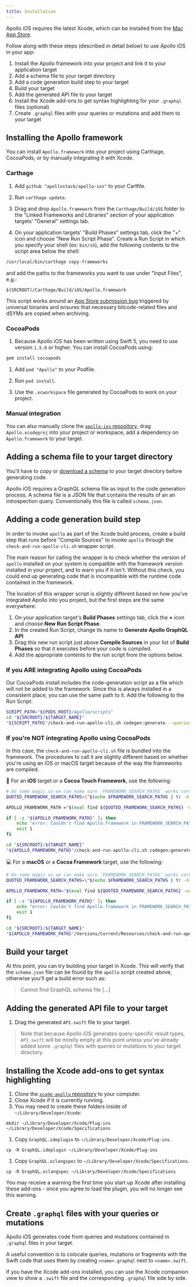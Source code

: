 ```yaml
---
title: Installation
---
```


Apollo iOS requires the latest Xcode, which can be installed from the [Mac App Store](http://appstore.com/mac/apple/xcode).

Follow along with these steps (described in detail below) to use Apollo iOS in your app:

1. Install the Apollo framework into your project and link it to your application target
1. Add a schema file to your target directory
1. Add a code generation build step to your target
1. Build your target
1. Add the generated API file to your target
1. Install the Xcode add-ons to get syntax highlighting for your `.graphql` files (optional)
1. Create `.graphql` files with your queries or mutations and add them to your target

## Installing the Apollo framework

You can install `Apollo.framework` into your project using Carthage, CocoaPods, or by manually integrating it with Xcode.

### Carthage

1. Add `github "apollostack/apollo-ios"` to your Cartfile.

1. Run `carthage update`.

1. Drag and drop `Apollo.framework` from the `Carthage/Build/iOS` folder to the "Linked Frameworks and Libraries" section of your application targets' "General" settings tab.

1. On your application targets’ "Build Phases" settings tab, click the "+" icon and choose "New Run Script Phase". Create a Run Script in which you specify your shell (ex: `bin/sh`), add the following contents to the script area below the shell:

 ```sh
 /usr/local/bin/carthage copy-frameworks
 ```

 and add the paths to the frameworks you want to use under "Input Files", e.g.:

 ```
 $(SRCROOT)/Carthage/Build/iOS/Apollo.framework
 ```
 This script works around an [App Store submission bug](http://www.openradar.me/radar?id=6409498411401216) triggered by universal binaries and ensures that necessary bitcode-related files and dSYMs are copied when archiving.

### CocoaPods

 1. Because Apollo iOS has been written using Swift 5, you need to use version `1.5.0` or higher. You can install CocoaPods using:

 ```sh
 gem install cocoapods
 ```

 1. Add `pod "Apollo"` to your Podfile.

 1. Run `pod install`.

 1. Use the `.xcworkspace` file generated by CocoaPods to work on your project.

### Manual integration

You can also manually clone the [`apollo-ios` repository](https://github.com/apollostack/apollo-ios), drag `Apollo.xcodeproj` into your project or workspace, add a dependency on `Apollo.framework` to your target.

## Adding a schema file to your target directory

You'll have to copy or [download a schema](/downloading-schema/) to your target directory before generating code.

Apollo iOS requires a GraphQL schema file as input to the code generation process. A schema file is a JSON file that contains the results of an an introspection query. Conventionally this file is called `schema.json`.


## Adding a code generation build step

In order to invoke `apollo` as part of the Xcode build process, create a build step that runs before "Compile Sources" to invoke `apollo` through the `check-and-run-apollo-cli.sh` wrapper script. 

The main reason for calling the wrapper is to check whether the version of `apollo` installed on your system is compatible with the framework version installed in your project, and to warn you if it isn't. Without this check, you could end up generating code that is incompatible with the runtime code contained in the framework. 

The location of this wrapper script is slightly different based on how you've integrated Apollo into you project, but the first steps are the same everywhere: 

1. On your application target's **Build Phases** settings tab, click the **+** icon and choose **New Run Script Phase**. 
2. In the created Run Script, change its name to **Generate Apollo GraphQL API** 
3. Drag this new run script just above **Compile Sources** in your list of **Build Phases** so that it executes before your code is compiled.
4. Add the appropriate contents to the run script from the options below.

### If you ARE integrating Apollo using CocoaPods

Our CocoaPods install includes the code-generation script as a file which will not be added to the framework. Since this is always installed in a consistent place, you can use the same path to it. Add the following to the Run Script:

```sh
SCRIPT_PATH="${PODS_ROOT}/Apollo/scripts"
cd "${SRCROOT}/${TARGET_NAME}"
"${SCRIPT_PATH}"/check-and-run-apollo-cli.sh codegen:generate --queries="$(find . -name '*.graphql')" --schema=schema.json API.swift
```

### If you're NOT integrating Apollo using CocoaPods

In this case, the `check-and-run-apollo-cli.sh` file is bundled into the framework. The procedures to call it are slightly different based on whether you're using an iOS or macOS target because of the way the frameworks are compiled. 

📱 For an **iOS** target or a **Cocoa Touch Framework**, use the following: 

```sh
# Do some magic so we can make sure `FRAMEWORK_SEARCH_PATHS` works correctly when there's a space in the scheme or the folder name.
QUOTED_FRAMEWORK_SEARCH_PATHS=\"$(echo $FRAMEWORK_SEARCH_PATHS | tr -d '"' | sed -e 's/ \//" "\//g')\"

APOLLO_FRAMEWORK_PATH ="$(eval find ${QUOTED_FRAMEWORK_SEARCH_PATHS} -name "Apollo.framework" -maxdepth 1)"

if [ -z "${APOLLO_FRAMEWORK_PATH}" ]; then
    echo "error: Couldn't find Apollo.framework in FRAMEWORK_SEARCH_PATHS; make sure to add the framework to your project."
    exit 1
fi

cd "${SRCROOT}/${TARGET_NAME}"
"${APOLLO_FRAMEWORK_PATH}"/check-and-run-apollo-cli.sh codegen:generate --queries="$(find . -name '*.graphql')" --schema=schema.json API.swift
```

💻 For a **macOS** or a **Cocoa Framework** target, use the following: 

```sh
# Do some magic so we can make sure `FRAMEWORK_SEARCH_PATHS` works correctly when there's a space in the scheme or the folder name.
QUOTED_FRAMEWORK_SEARCH_PATHS=\"$(echo $FRAMEWORK_SEARCH_PATHS | tr -d '"' | sed -e 's/ \//" "\//g')\"

APOLLO_FRAMEWORK_PATH="$(eval find ${QUOTED_FRAMEWORK_SEARCH_PATHS} -name "Apollo.framework" -maxdepth 1)"

if [ -z "${APOLLO_FRAMEWORK_PATH}" ]; then
    echo "error: Couldn't find Apollo.framework in FRAMEWORK_SEARCH_PATHS; make sure to add the framework to your project."
    exit 1
fi

cd "${SRCROOT}/${TARGET_NAME}"
"${APOLLO_FRAMEWORK_PATH}"/Versions/Current/Resources/check-and-run-apollo-cli.sh codegen:generate --queries="$(find . -name '*.graphql')" --schema=schema.json API.swift
```

## Build your target

At this point, you can try building your target in Xcode.  This will verify that the `schema.json` file can be found by the `apollo` script created above, otherwise you'll get a build error such as:
> Cannot find GraphQL schema file [...]

## Adding the generated API file to your target

1. Drag the generated `API.swift` file to your target.

> Note that because Apollo iOS generates query-specific result types, `API.swift` will be mostly empty at this point unless you've already added some `.graphql` files with queries or mutations to your target directory.

## Installing the Xcode add-ons to get syntax highlighting

1. Clone the [`xcode-apollo` repository](https://github.com/apollostack/xcode-apollo) to your computer.
1. Close Xcode if it is currently running.
1. You may need to create these folders inside of `~/Library/Developer/Xcode`:

 `mkdir ~/Library/Developer/Xcode/Plug-ins ~/Library/Developer/Xcode/Specifications`

1. Copy `GraphQL.ideplugin` to `~/Library/Developer/Xcode/Plug-ins`.

 `cp -R GraphQL.ideplugin ~/Library/Developer/Xcode/Plug-ins`

1. Copy `GraphQL.xclangspec` to `~/Library/Developer/Xcode/Specifications`.

 `cp -R GraphQL.xclangspec ~/Library/Developer/Xcode/Specifications`

You may receive a warning the first time you start up Xcode after installing these add-ons - once you agree to load the plugin, you will no longer see this warning. 

## Create `.graphql` files with your queries or mutations

Apollo iOS generates code from queries and mutations contained in `.graphql` files in your target.

A useful convention is to colocate queries, mutations or fragments with the Swift code that uses them by creating `<name>.graphql` next to `<name>.swift`.

If you have the Xcode add-ons installed, you can use the Xcode companion view to show a `.swift` file and the corresponding `.graphql` file side by side.
